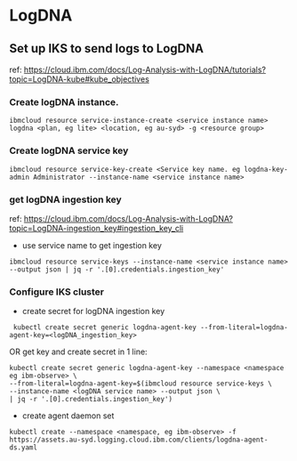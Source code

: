 # LogDNA

## Set up IKS to send logs to LogDNA
ref: https://cloud.ibm.com/docs/Log-Analysis-with-LogDNA/tutorials?topic=LogDNA-kube#kube_objectives

### Create logDNA instance.

```
ibmcloud resource service-instance-create <service instance name> logdna <plan, eg lite> <location, eg au-syd> -g <resource group>
```

### Create logDNA service key

```
ibmcloud resource service-key-create <Service key name. eg logdna-key-admin Administrator --instance-name <service instance name>
```

### get logDNA ingestion key
ref: https://cloud.ibm.com/docs/Log-Analysis-with-LogDNA?topic=LogDNA-ingestion_key#ingestion_key_cli

* use service name to get ingestion key
```
ibmcloud resource service-keys --instance-name <service instance name> --output json | jq -r '.[0].credentials.ingestion_key'
```

### Configure IKS cluster
* create secret for logDNA ingestion key
```
 kubectl create secret generic logdna-agent-key --from-literal=logdna-agent-key=<logDNA_ingestion_key>
 ```

OR get key and create secret in 1 line: 

```
kubectl create secret generic logdna-agent-key --namespace <namespace eg ibm-observe> \
--from-literal=logdna-agent-key=$(ibmcloud resource service-keys \
--instance-name <logDNA service name> --output json \
| jq -r '.[0].credentials.ingestion_key')
```

* create agent daemon set
 ```
 kubectl create --namespace <namespace, eg ibm-observe> -f https://assets.au-syd.logging.cloud.ibm.com/clients/logdna-agent-ds.yaml
 ```
